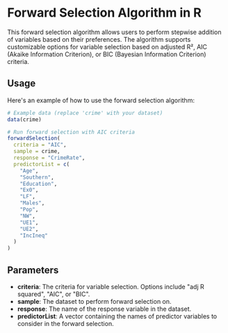 # Forward Selection Algorithm in R

This forward selection algorithm allows users to perform stepwise addition of variables based on their preferences. The algorithm supports customizable options for variable selection based on adjusted R², AIC (Akaike Information Criterion), or BIC (Bayesian Information Criterion) criteria.

## Usage

Here's an example of how to use the forward selection algorithm:

```R
# Example data (replace 'crime' with your dataset)
data(crime)

# Run forward selection with AIC criteria
forwardSelection(
  criteria = "AIC",
  sample = crime,
  response = "CrimeRate",
  predictorList = c(
    "Age",
    "Southern",
    "Education",
    "Ex0",
    "LF",
    "Males",
    "Pop",
    "NW",
    "UE1",
    "UE2",
    "IncIneq"
  )
)
```

## Parameters

- **criteria**: The criteria for variable selection. Options include "adj R squared", "AIC", or "BIC".
- **sample**: The dataset to perform forward selection on.
- **response**: The name of the response variable in the dataset.
- **predictorList**: A vector containing the names of predictor variables to consider in the forward selection.
